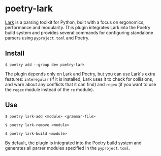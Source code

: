 # poetry-lark

[Lark](https://github.com/lark-parser/lark) is a parsing toolkit for Python, built with a focus on ergonomics, performance and modularity. This plugin integrates Lark into the Poetry build system and provides several commands for configuring standalone parsers using `pyproject.toml` and Poetry.

## Install

    $ poetry add --group dev poetry-lark

The plugin depends only on Lark and Poetry, but you can use Lark's extra features: `interegular` (if it is installed, Lark uses it to check for collisions, and warn about any conflicts that it can find) and `regex` (if you want to use the `regex` module instead of the `re` module).

## Use

    $ poetry lark-add <module> <grammar-file>

    $ poetry lark-remove <module>

    $ poetry lark-build <module>

By default, the plugin is integrated into the Poetry build system and generates all parser modules specified in the `pyproject.toml`.
